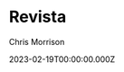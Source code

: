 ---
title: Revista
github: https://github.com/chrisnmorrison/revista-gatsby-blog-magazine
demo: https://revista-demo.netlify.app/
author: Chris Morrison
author_link: https://github.com/chrisnmorrison
date: 2023-02-19T00:00:00.000Z
description: >-
  Modern, clean Gatsby Blog/Magazine template. Easy to customize, and ready to
  publish articles.
ssg:
  - Gatsby
css:
  - SCSS
cms:
  - Markdown
category:
  - Blog
draft: false
publish_date: '2022-12-31T01:13:23Z'
update_date: '2023-02-02T18:41:58Z'
github_star: 4
github_fork: 10
---